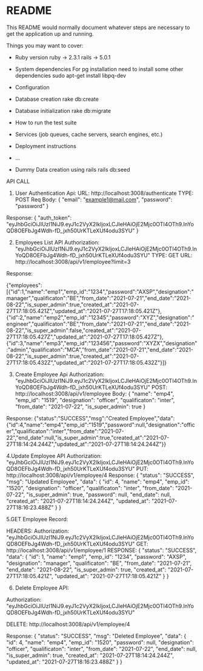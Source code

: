 # README

This README would normally document whatever steps are necessary to get the
application up and running.

Things you may want to cover:

* Ruby version
ruby -> 2.3.1
rails -> 5.0.1

* System dependencies
For pg installation need to install some other dependencies
sudo apt-get install libpq-dev
* Configuration

* Database creation
rake db:create
* Database initialization
rake db:migrate
* How to run the test suite

* Services (job queues, cache servers, search engines, etc.)

* Deployment instructions

* ...

* Dummy Data creation using rails
rails db:seed

API CALL

1. User Authentication Api: 
URL: http://localhost:3008/authenticate
TYPE: POST
Req Body:
{
  "email": "example1@mail.com",
  "password": "password"
}

Response:
{
"auth_token": "eyJhbGciOiJIUzI1NiJ9.eyJ1c2VyX2lkIjoxLCJleHAiOjE2Mjc0OTI4OTh9.InYoQD8OEFbJg4Wdh-fD_jxh50UrKTLeXUf4odu3SYU"
}


2. Employees List API
Authorization: "eyJhbGciOiJIUzI1NiJ9.eyJ1c2VyX2lkIjoxLCJleHAiOjE2Mjc0OTI4OTh9.InYoQD8OEFbJg4Wdh-fD_jxh50UrKTLeXUf4odu3SYU"
TYPE: GET
URL: http://localhost:3008/api/v1/employee?limit=3

Response:

{"employees":[{"id":1,"name":"emp1","emp_id":"1234","password":"AXSP","designation":"manager","qualificaton":"BE","from_date":"2021-07-21","end_date":"2021-08-22","is_super_admin":true,"created_at":"2021-07-27T17:18:05.421Z","updated_at":"2021-07-27T17:18:05.421Z"},{"id":2,"name":"emp2","emp_id":"12345","password":"XYZ","designation":"engineer","qualificaton":"BE","from_date":"2021-07-21","end_date":"2021-08-22","is_super_admin":false,"created_at":"2021-07-27T17:18:05.427Z","updated_at":"2021-07-27T17:18:05.427Z"},{"id":3,"name":"emp3","emp_id":"123456","password":"XYZX","designation":"admin","qualificaton":"MCA","from_date":"2021-07-21","end_date":"2021-08-22","is_super_admin":true,"created_at":"2021-07-27T17:18:05.432Z","updated_at":"2021-07-27T17:18:05.432Z"}]}

3. Create Employee Api
Authorization: "eyJhbGciOiJIUzI1NiJ9.eyJ1c2VyX2lkIjoxLCJleHAiOjE2Mjc0OTI4OTh9.InYoQD8OEFbJg4Wdh-fD_jxh50UrKTLeXUf4odu3SYU"
POST: http://localhost:3008/api/v1/employee
Body:
{
   "name": "emp4",
   "emp_id": "1519",
   "designation": "officer",
   "qualificaton": "inter",
   "from_date": "2021-07-22",
   "is_super_admin": true
}

Response:
{"status":"SUCCESS","msg":"Created Employee","data":{"id":4,"name":"emp4","emp_id":"1519","password":null,"designation":"officer","qualificaton":"inter","from_date":"2021-07-22","end_date":null,"is_super_admin":true,"created_at":"2021-07-27T18:14:24.244Z","updated_at":"2021-07-27T18:14:24.244Z"}}

4.Update Employee API
Authorization: "eyJhbGciOiJIUzI1NiJ9.eyJ1c2VyX2lkIjoxLCJleHAiOjE2Mjc0OTI4OTh9.InYoQD8OEFbJg4Wdh-fD_jxh50UrKTLeXUf4odu3SYU"
PUT: http://localhost:3008/api/v1/employee/4
Response:
{
"status": "SUCCESS",
"msg": "Updated Employee",
"data": {
"id": 4,
"name": "emp4",
"emp_id": "1520",
"designation": "officer",
"qualificaton": "inter",
"from_date": "2021-07-22",
"is_super_admin": true,
"password": null,
"end_date": null,
"created_at": "2021-07-27T18:14:24.244Z",
"updated_at": "2021-07-27T18:16:23.488Z"
}
}


5.GET Employee Record:

HEADERS: 
Authorization: "eyJhbGciOiJIUzI1NiJ9.eyJ1c2VyX2lkIjoxLCJleHAiOjE2Mjc0OTI4OTh9.InYoQD8OEFbJg4Wdh-fD_jxh50UrKTLeXUf4odu3SYU"
GET: http://localhost:3008/api/v1/employee/1
RESPONSE:
{
"status": "SUCCESS",
"data": {
"id": 1,
"name": "emp1",
"emp_id": "1234",
"password": "AXSP",
"designation": "manager",
"qualificaton": "BE",
"from_date": "2021-07-21",
"end_date": "2021-08-22",
"is_super_admin": true,
"created_at": "2021-07-27T17:18:05.421Z",
"updated_at": "2021-07-27T17:18:05.421Z"
}
}

6. Delete Employee API:

Authorization: "eyJhbGciOiJIUzI1NiJ9.eyJ1c2VyX2lkIjoxLCJleHAiOjE2Mjc0OTI4OTh9.InYoQD8OEFbJg4Wdh-fD_jxh50UrKTLeXUf4odu3SYU"

DELETE: http://localhost:3008/api/v1/employee/4

Response:
{
"status": "SUCCESS",
"msg": "Deleted Employee",
"data": {
"id": 4,
"name": "emp4",
"emp_id": "1520",
"password": null,
"designation": "officer",
"qualificaton": "inter",
"from_date": "2021-07-22",
"end_date": null,
"is_super_admin": true,
"created_at": "2021-07-27T18:14:24.244Z",
"updated_at": "2021-07-27T18:16:23.488Z"
}
}








